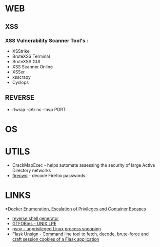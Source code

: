 # WEB

## XSS

### XSS Vulnerability Scanner Tool's :
* XSStrike
* BruteXSS Terminal
* BruteXSS GUI
* XSS Scanner Online
* XSSer
* xsscrapy
* Cyclops

## REVERSE
* rlwrap -cAr nc -lnvp PORT

# OS

# UTILS
* CrackMapExec - helps automate assessing the security of large Active Directory networks
* [firepwd](https://raw.githubusercontent.com/lclevy/firepwd/master/firepwd.py) -  decode Firefox passwords
# LINKS
*[Docker Enumeration, Escalation of Privileges and Container Escapes](https://github.com/stealthcopter/deepce)
* [reverse shell generator](https://www.revshells.com)
* [GTFOBins - UNIX LPE](https://gtfobins.github.io/)
* [pspy - unprivileged Linux process snooping](https://github.com/DominicBreuker/pspy)
* [Flask Unsign - Command line tool to fetch, decode, brute-force and craft session cookies of a Flask application](https://github.com/Paradoxis/Flask-Unsign)

